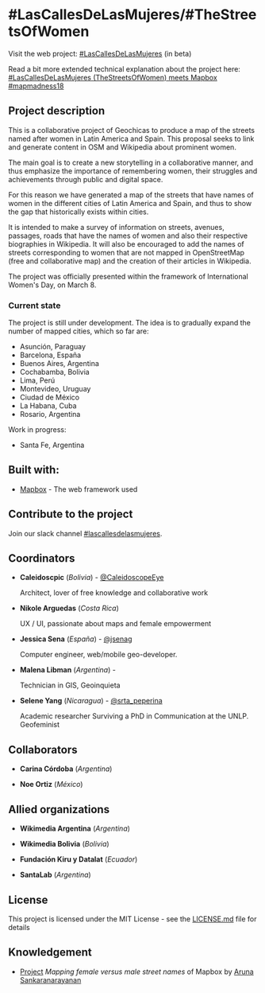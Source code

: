 # #LasCallesDeLasMujeres/#TheStreetsOfWomen

Visit the web project: [#LasCallesDeLasMujeres](https://geochicasosm.github.io/lascallesdelasmujeres/) (in beta)

Read a bit more extended technical explanation about the project here: [#LasCallesDeLasMujeres (TheStreetsOfWomen) meets Mapbox #mapmadness18](https://t.co/1NCGE0eyIO)

## Project description

This is a collaborative project of Geochicas to produce a map of the streets named after women in Latin America and Spain. This proposal seeks to link and generate content in OSM and Wikipedia about prominent women.

The main goal is to create a new storytelling in a collaborative manner, and thus emphasize the importance of remembering women, their struggles and achievements through public and digital space.

For this reason we have generated a map of the streets that have names of women in the different cities of Latin America and Spain, and thus to show the gap that historically exists within cities.

It is intended to make a survey of information on streets, avenues, passages, roads that have the names of women and also their respective biographies in Wikipedia. It will also be encouraged to add the names of streets corresponding to women that are not mapped in OpenStreetMap (free and collaborative map) and the creation of their articles in Wikipedia.

The project was officially presented within the framework of International Women's Day, on March 8.


### Current state

The project is still under development. The idea is to gradually expand the number of mapped cities, which so far are:

- Asunción, Paraguay
- Barcelona, España
- Buenos Aires, Argentina
- Cochabamba, Bolivia
- Lima, Perú
- Montevideo, Uruguay
- Ciudad de México
- La Habana, Cuba
- Rosario, Argentina

Work in progress:
- Santa Fe, Argentina


## Built with:

* [Mapbox](https://www.mapbox.com/) - The web framework used


## Contribute to the project

Join our slack channel [#lascallesdelasmujeres](https://join.slack.com/t/geochicas-osm/shared_invite/enQtMzIzMzUyMDQyNjczLTU0YjYzNTQ2ZWRkOWQwZGJlNGY4NjhmODY4Y2M2M2Y2MDM3M2EyZTg4NWI0ODY2ZWRhZGIyN2JjMDc0ZDdlODE).


## Coordinators


* **Caleidoscpic** (*Bolivia*) - [@CaleidoscopeEye](http://www.fotonostra.com/glosario/arroba.htm) 
    
    Architect, lover of free knowledge and collaborative work

* **Nikole Arguedas** (*Costa Rica*)  
    
    UX / UI, passionate about maps and female empowerment

* **Jessica Sena** (*España*) - [@jsenag](https://jessisena.github.io/myprofile/) 
    
    Computer engineer, web/mobile geo-developer.

* **Malena Libman** (*Argentina*) -  
    
    Technician in GIS, Geoinquieta

* **Selene Yang** (*Nicaragua*) - [@srta_peperina](https://twitter.com/Srta_Peperina)
    
    Academic researcher Surviving a PhD in Communication at the UNLP. Geofeminist     
    
## Collaborators


* **Carina Córdoba** (*Argentina*)

* **Noe Ortiz** (*México*)


## Allied organizations

* **Wikimedia Argentina** (*Argentina*)

* **Wikimedia Bolivia** (*Bolivia*)

* **Fundación Kiru y Datalat** (*Ecuador*)

* **SantaLab** (*Argentina*)


## License

This project is licensed under the MIT License - see the [LICENSE.md](LICENSE.md) file for details

## Knowledgement

* [Project](https://blog.mapbox.com/mapping-female-versus-male-street-names-b4654c1e00d5) _Mapping female versus male street names_ of Mapbox by [Aruna Sankaranarayanan](https://www.mapbox.com/about/team/aruna-sankaranarayanan/) 

